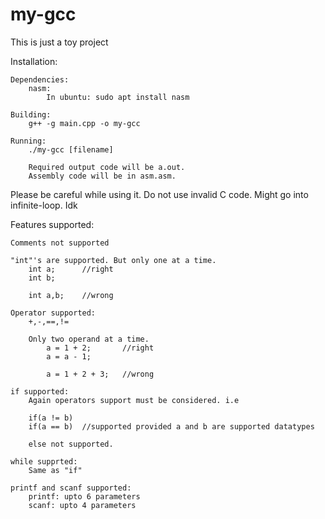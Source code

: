 # my-gcc

This is just a toy project

Installation: 
    
    Dependencies:
        nasm: 
            In ubuntu: sudo apt install nasm

    Building:
        g++ -g main.cpp -o my-gcc

    Running:
        ./my-gcc [filename]

        Required output code will be a.out.
        Assembly code will be in asm.asm.

Please be careful while using it. Do not use invalid C code.
Might go into infinite-loop. Idk

Features supported:
    
    Comments not supported

    "int"'s are supported. But only one at a time.
        int a;      //right
        int b;

        int a,b;    //wrong

    Operator supported:
        +,-,==,!=

        Only two operand at a time.
            a = 1 + 2;       //right
            a = a - 1;      

            a = 1 + 2 + 3;   //wrong

    if supported: 
        Again operators support must be considered. i.e
        
        if(a != b)
        if(a == b)  //supported provided a and b are supported datatypes

        else not supported.

    while supprted:
        Same as "if"
    
    printf and scanf supported:
        printf: upto 6 parameters
        scanf: upto 4 parameters